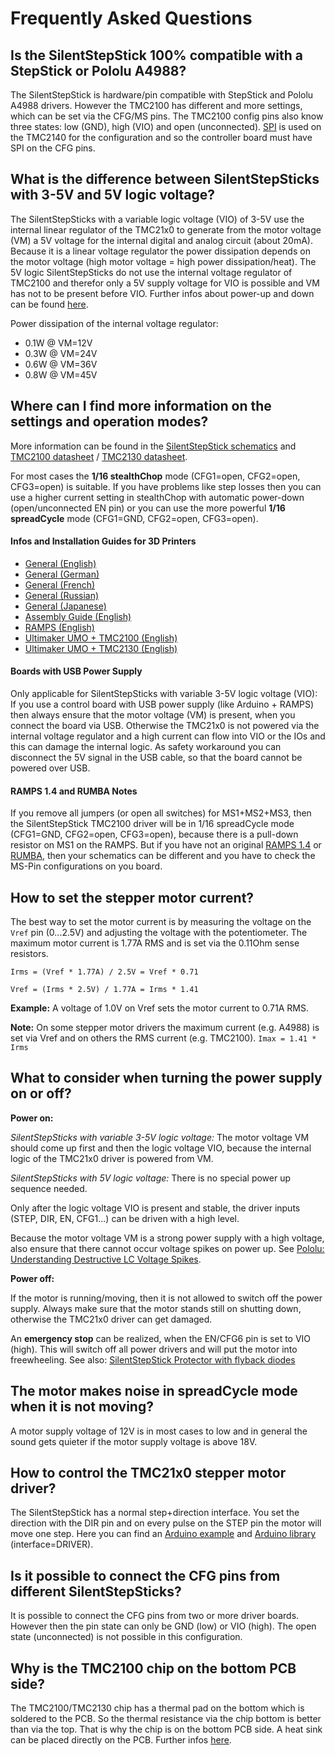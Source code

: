 # Frequently Asked Questions

## Is the SilentStepStick 100% compatible with a StepStick or Pololu A4988?
The SilentStepStick is hardware/pin compatible with StepStick and Pololu A4988 drivers.
However the TMC2100 has different and more settings, which can be set via the CFG/MS pins.
The TMC2100 config pins also know three states: low (GND), high (VIO) and open (unconnected).
[SPI](https://en.wikipedia.org/wiki/Serial_Peripheral_Interface_Bus) is used on the TMC2140 for the configuration and so the controller board must have SPI on the CFG pins.


## What is the difference between SilentStepSticks with 3-5V and 5V logic voltage?
The SilentStepSticks with a variable logic voltage (VIO) of 3-5V use the internal linear regulator of the TMC21x0 to generate from the motor voltage (VM) a 5V voltage for the internal digital and analog circuit (about 20mA).
Because it is a linear voltage regulator the power dissipation depends on the motor voltage (high motor voltage = high power dissipation/heat).
The 5V logic SilentStepSticks do not use the internal voltage regulator of TMC2100 and therefor only a 5V supply voltage for VIO is possible and VM has not to be present before VIO.
Further infos about power-up and down can be found [here](https://github.com/watterott/SilentStepStick/blob/master/docu/FAQ.md#what-to-consider-when-turning-the-power-supply-on-or-off).

Power dissipation of the internal voltage regulator:
* 0.1W @ VM=12V
* 0.3W @ VM=24V
* 0.6W @ VM=36V
* 0.8W @ VM=45V


## Where can I find more information on the settings and operation modes?
More information can be found in the [SilentStepStick schematics](https://github.com/watterott/SilentStepStick/tree/master/hardware) and [TMC2100 datasheet](http://www.trinamic.com/products/integrated-circuits/stepper-power-driver/tmc2100) / [TMC2130 datasheet](http://www.trinamic.com/products/integrated-circuits/stepper-power-driver/tmc2130).

For most cases the **1/16 stealthChop** mode (CFG1=open, CFG2=open, CFG3=open) is suitable.
If you have problems like step losses then you can use a higher current setting in stealthChop with automatic power-down (open/unconnected EN pin)
or you can use the more powerful **1/16 spreadCycle** mode (CFG1=GND, CFG2=open, CFG3=open).

#### Infos and Installation Guides for 3D Printers
* [General (English)](http://reprap.org/wiki/TMC2100)
* [General (German)](http://reprap.org/wiki/TMC2100/de)
* [General (French)](http://reso-nance.org/wiki/materiel/silentstepstick/accueil)
* [General (Russian)](http://3deshnik.ru/blogs/akdzg/chto-zhe-delat-belami-tmc2100)
* [General (Japanese)](http://3dp0.com/silentstepstick)
* [Assembly Guide (English)](https://www.youtube.com/watch?v=L2xNXTQO8xc)
* [RAMPS (English)](http://www.instructables.com/id/Install-and-configure-SilentStepStick-in-RAMPS-TMC/)
* [Ultimaker UMO + TMC2100 (English)](https://ultimaker.com/en/community/11571-step-by-step-installation-of-silentstepstick-drivers-on-umo)
* [Ultimaker UMO + TMC2130 (English)](https://ultimaker.com/en/community/20090-step-by-step-installation-of-sss-tmc2130-on-umo)

#### Boards with USB Power Supply
Only applicable for SilentStepSticks with variable 3-5V logic voltage (VIO):
If you use a control board with USB power supply (like Arduino + RAMPS) then always ensure that the motor voltage (VM) is present, when you connect the board via USB.
Otherwise the TMC21x0 is not powered via the internal voltage regulator and a high current can flow into VIO or the IOs and this can damage the internal logic.
As safety workaround you can disconnect the 5V signal in the USB cable, so that the board cannot be powered over USB.

#### RAMPS 1.4 and RUMBA Notes
If you remove all jumpers (or open all switches) for MS1+MS2+MS3, then the SilentStepStick TMC2100 driver will be in 1/16 spreadCycle mode (CFG1=GND, CFG2=open, CFG3=open), because there is a pull-down resistor on MS1 on the RAMPS.
But if you have not an original [RAMPS 1.4](http://reprap.org/wiki/RAMPS_1.4) or [RUMBA](http://reprap.org/wiki/RUMBA), then your schematics can be different and you have to check the MS-Pin configurations on you board.


## How to set the stepper motor current?
The best way to set the motor current is by measuring the voltage on the ```Vref``` pin (0...2.5V) and
adjusting the voltage with the potentiometer.
The maximum motor current is 1.77A RMS and is set via the 0.11Ohm sense resistors.

```Irms = (Vref * 1.77A) / 2.5V = Vref * 0.71```

```Vref = (Irms * 2.5V) / 1.77A = Irms * 1.41```

**Example:** A voltage of 1.0V on Vref sets the motor current to 0.71A RMS.

**Note:** On some stepper motor drivers the maximum current (e.g. A4988) is set via Vref and on others the RMS current (e.g. TMC2100).
          ```Imax = 1.41 * Irms```


## What to consider when turning the power supply on or off?
**Power on:**

*SilentStepSticks with variable 3-5V logic voltage:*
The motor voltage VM should come up first and then the logic voltage VIO, because the internal logic of the TMC21x0 driver is powered from VM.

*SilentStepSticks with 5V logic voltage:*
There is no special power up sequence needed.

Only after the logic voltage VIO is present and stable, the driver inputs (STEP, DIR, EN, CFG1...) can be driven with a high level.

Because the motor voltage VM is a strong power supply with a high voltage, also ensure that there cannot occur voltage spikes on power up.
See [Pololu: Understanding Destructive LC Voltage Spikes](https://www.pololu.com/docs/0J16/all).

**Power off:**

If the motor is running/moving, then it is not allowed to switch off the power supply. Always make sure that the motor stands still on shutting down, otherwise the TMC21x0 driver can get damaged.

An **emergency stop** can be realized, when the EN/CFG6 pin is set to VIO (high). This will switch off all power drivers and will put the motor into freewheeling.
See also: [SilentStepStick Protector with flyback diodes](https://github.com/watterott/SilentStepStick#shop)


## The motor makes noise in spreadCycle mode when it is not moving?
A motor supply voltage of 12V is in most cases to low and in general the sound gets quieter if the motor supply voltage is above 18V.


## How to control the TMC21x0 stepper motor driver?
The SilentStepStick has a normal step+direction interface.
You set the direction with the DIR pin and on every pulse on the STEP pin the motor will move one step.
Here you can find an [Arduino example](https://github.com/watterott/SilentStepStick/tree/master/software) and [Arduino library](http://www.airspayce.com/mikem/arduino/AccelStepper/) (interface=DRIVER).


## Is it possible to connect the CFG pins from different SilentStepSticks?
It is possible to connect the CFG pins from two or more driver boards.
However then the pin state can only be GND (low) or VIO (high). The open state (unconnected) is not possible in this configuration.


## Why is the TMC2100 chip on the bottom PCB side?
The TMC2100/TMC2130 chip has a thermal pad on the bottom which is soldered to the PCB.
So the thermal resistance via the chip bottom is better than via the top.
That is why the chip is on the bottom PCB side.
A heat sink can be placed directly on the PCB.
Further infos [here](https://www.youtube.com/watch?time_continue=145&v=mYuZqx8xwTg).
